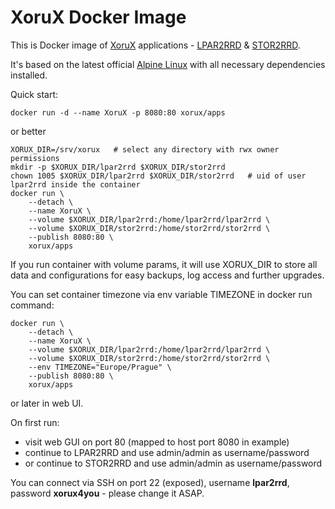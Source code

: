 # XoruX Docker Image
This is Docker image of [XoruX](https://www.xorux.com) applications - [LPAR2RRD](http://www.lpar2rrd.com) & [STOR2RRD](http://www.stor2rrd.com).

It's based on the latest official [Alpine Linux](https://hub.docker.com/_/alpine) with all necessary dependencies installed.

Quick start:

    docker run -d --name XoruX -p 8080:80 xorux/apps

or better 

    XORUX_DIR=/srv/xorux   # select any directory with rwx owner permissions
    mkdir -p $XORUX_DIR/lpar2rrd $XORUX_DIR/stor2rrd
    chown 1005 $XORUX_DIR/lpar2rrd $XORUX_DIR/stor2rrd   # uid of user lpar2rrd inside the container 
    docker run \
        --detach \
        --name XoruX \
        --volume $XORUX_DIR/lpar2rrd:/home/lpar2rrd/lpar2rrd \
        --volume $XORUX_DIR/stor2rrd:/home/stor2rrd/stor2rrd \
        --publish 8080:80 \
        xorux/apps

If you run container with volume params, it will use XORUX_DIR to store all data and configurations for easy backups, log access and further upgrades.

You can set container timezone via env variable TIMEZONE in docker run command:

    docker run \
        --detach \
        --name XoruX \
        --volume $XORUX_DIR/lpar2rrd:/home/lpar2rrd/lpar2rrd \
        --volume $XORUX_DIR/stor2rrd:/home/stor2rrd/stor2rrd \
        --env TIMEZONE="Europe/Prague" \
        --publish 8080:80 \
        xorux/apps

or later in web UI.

On first run:

- visit web GUI on port 80 (mapped to host port 8080 in example)
- continue to LPAR2RRD and use admin/admin as username/password
- or continue to STOR2RRD and use admin/admin as username/password

You can connect via SSH on port 22 (exposed), username **lpar2rrd**, password **xorux4you** - please change it ASAP.
